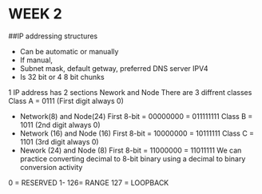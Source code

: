 # WEEK 2
##IP addressing structures
- Can be automatic or manually
- If manual,
- Subnet mask, default getway, preferred DNS server
IPV4
- Is 32 bit or 4 8 bit chunks


1 IP address has 2 sections
  Nework and Node
There are 3 diffrent classes
Class A = 0111 (First digit always 0)
- Network(8) and Node(24)
First 8-bit = 00000000 = 011111111
Class B = 1011 (2nd digit always 0)
- Network (16) and Node (16)
First 8-bit = 10000000 = 10111111
Class C = 1101 (3rd digit always 0)
- Nework (24) and Node (8)
First 8-bit = 11000000 = 11011111
We can practice converting decimal to 8-bit binary using a decimal to binary conversion activity

0 = RESERVED
1- 126= RANGE
127 = LOOPBACK


